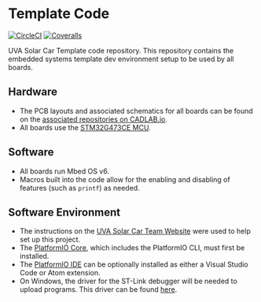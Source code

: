 # Template Code
[![CircleCI](https://img.shields.io/circleci/build/gh/solarcaratuva/TemplateCode.svg?logo=circleci)](https://circleci.com/gh/solarcaratuva/TemplateCode)
[![Coveralls](https://img.shields.io/coveralls/github/solarcaratuva/TemplateCode.svg?logo=coveralls)](https://coveralls.io/github/solarcaratuva/TemplateCode)

UVA Solar Car Template code repository. This repository contains the embedded systems template dev environment setup to be used by all boards.


## Hardware
* The PCB layouts and associated schematics for all boards can be found on the [associated repositories on CADLAB.io](https://cadlab.io/solar-car-uva).
* All boards use the [STM32G473CE MCU](https://www.mouser.com/datasheet/2/389/stm32f042c4-1851049.pdf).


## Software
* All boards run Mbed OS v6.
* Macros built into the code allow for the enabling and disabling of features (such as `printf`) as needed.


## Software Environment
* The instructions on the [UVA Solar Car Team Website](https://solarcaratuva.github.io/stm32-mbed-info) were used to help set up this project.
* The [PlatformIO Core](https://docs.platformio.org/en/latest/core/installation.html), which includes the PlatformIO CLI, must first be installed.
* The [PlatformIO IDE](https://docs.platformio.org/en/latest/integration/ide/pioide.html) can be optionally installed as either a Visual Studio Code or Atom extension.
* On Windows, the driver for the ST-Link debugger will be needed to upload programs. This driver can be found [here](https://os.mbed.com/teams/ST/wiki/ST-Link-Driver).
